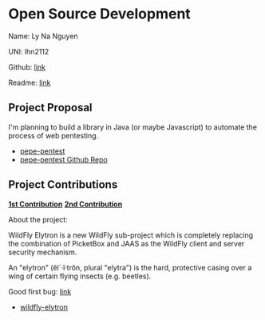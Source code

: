 # Open Source Development

Name: Ly Na Nguyen

UNI: lhn2112

Github: [link](https://github.com/Lynanguyen0515) 

Readme: [link](https://github.com/Lynanguyen0515/Lynanguyen0515/blob/main/README.md)

## Project Proposal

I'm planning to build a library in Java (or maybe Javascript) to automate the process of web pentesting.

- [pepe-pentest](../projects/javascript/pepe-pentest.md)
- [pepe-pentest Github Repo](https://github.com/Lynanguyen0515/pepe-pentest)

## Project Contributions

**[1st Contribution](https://github.com/codethecoffee/leetcode-solutions/pull/3)**
**[2nd Contribution](https://github.com/codethecoffee/leetcode-solutions/pull/4)**

About the project:

WildFly Elytron is a new WildFly sub-project which is completely replacing the combination of PicketBox and JAAS as the WildFly client and server security mechanism.

An "elytron" (ĕl´·ĭ·trŏn, plural "elytra") is the hard, protective casing over a wing of certain flying insects (e.g. beetles).

Good first bug: [link](https://issues.redhat.com/browse/ELY-2310?filter=12383825)

- [wildfly-elytron](../projects/java/wildfly.md)
